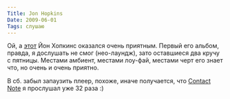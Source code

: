 ```yaml
---
Title: Jon Hopkins
Date: 2009-06-01
Tags: слушаю
---
```


Ой, а [этот](/voxel) Йон Хопкинс оказался очень приятным. Первый его альбом, правда, я дослушать не смог (нео-лаундж), зато оставшиеся два кручу с пятницы. Местами амбиент, местами лоу-фай, местами черт его знает что, но очень и очень приятно.

В сб. забыл запаузить плеер, похоже, иначе получается, что [Contact Note](http://www.amazon.com/Contact-Note-Jon-Hopkins/dp/B0002NVL76) я прослушал уже 32 раза :)